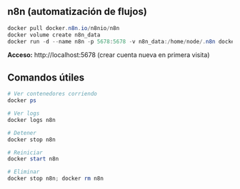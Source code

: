 

## n8n (automatización de flujos)

```powershell
docker pull docker.n8n.io/n8nio/n8n
docker volume create n8n_data
docker run -d --name n8n -p 5678:5678 -v n8n_data:/home/node/.n8n docker.n8n.io/n8nio/n8n
```

**Acceso:** http://localhost:5678 (crear cuenta nueva en primera visita)

## Comandos útiles

```powershell
# Ver contenedores corriendo
docker ps

# Ver logs
docker logs n8n

# Detener
docker stop n8n

# Reiniciar
docker start n8n

# Eliminar
docker stop n8n; docker rm n8n
```

